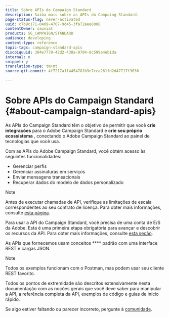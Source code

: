 ```yaml
---
title: Sobre APIs do Campaign Standard
description: Saiba mais sobre as APIs do Campaing Standard.
page-status-flag: never-activated
uuid: c7b9c171-0409-4707-9d45-3fa72aee8008
contentOwner: sauviat
products: SG_CAMPAIGN/STANDARD
audience: developing
content-type: reference
topic-tags: campaign-standard-apis
discoiquuid: 304e7779-42d2-430a-9704-8c599a4eb1da
internal: n
snippet: y
translation-type: tm+mt
source-git-commit: 4f7217a114454781b9e7cca261fd2d47717f3636

---
```



# Sobre APIs do Campaign Standard {#about-campaign-standard-apis}

As APIs do Campaign Standard têm o objetivo de permitir que você **crie integrações** para o Adobe Campaign Standard e **crie seu próprio ecossistema** , conectando o Adobe Campaign Standard ao painel de tecnologias que você usa.

Com as APIs do Adobe Campaign Standard, você obtém acesso às seguintes funcionalidades:

* Gerenciar perfis
* Gerenciar assinaturas em serviços
* Enviar mensagens transacionais
* Recuperar dados do modelo de dados personalizado

>[!NOTE]
>
>Antes de executar chamadas de API, verifique as limitações de escala correspondentes ao seu contrato de licença. Para obter mais informações, consulte [esta página](https://helpx.adobe.com/legal/product-descriptions/campaign-standard.html#ITInfrastructureResourcesbyActiveProfilesTiers).

Para usar a API do Campaign Standard, você precisa de uma conta de E/S da Adobe. Esta é uma primeira etapa obrigatória para avançar e descobrir os recursos da API.
Para obter mais informações, consulte [esta seção](../../api/using/setting-up-api-access.md).

As APIs que fornecemos usam conceitos **** padrão com uma interface REST e cargas JSON.

>[!NOTE]
>
>Todos os exemplos funcionam com o Postman, mas podem usar seu cliente REST favorito.

Todos os pontos de extremidade são descritos extensivamente nesta documentação com as noções gerais que você deve saber para manipular a API, a referência completa da API, exemplos de código e guias de início rápido.

Se algo estiver faltando ou parecer incorreto, pergunte à [comunidade](http://help-forums.adobe.com/content/adobeforums/en/campaign-forum/adobe-campaign.html).
